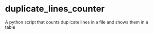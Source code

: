 # duplicate_lines_counter
A python script that counts duplicate lines in a file and shows them in a table
